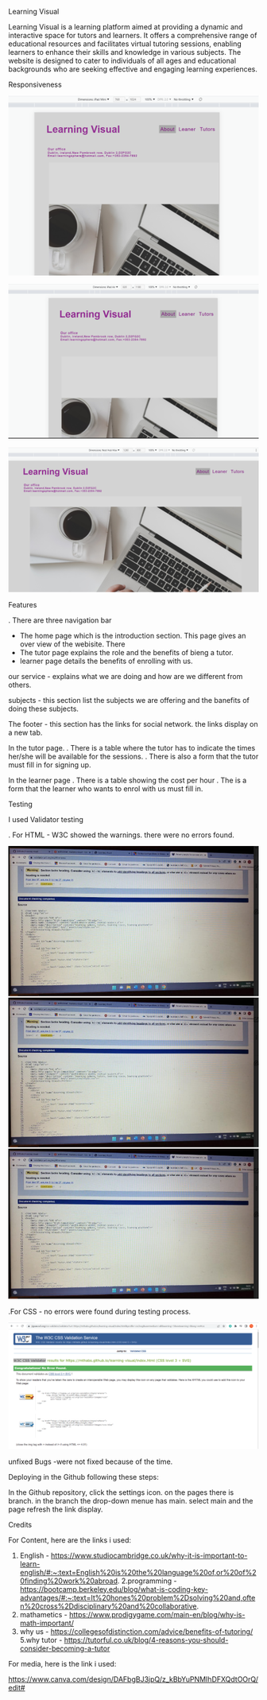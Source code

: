 Learning Visual

Learning Visual is a learning platform aimed at providing a dynamic and interactive space for tutors and learners. It offers a comprehensive range of educational resources and facilitates virtual tutoring sessions, enabling learners to enhance their skills and knowledge in various subjects. The website is designed to cater to individuals of all ages and educational backgrounds who are seeking effective and engaging learning experiences.

Responsiveness 

![alt text](assets/images/responsive768.png)

![alt text](assets/images/responsive820.png)

![alt text](assets/images/responsive1280.png)

Features

. There are three navigation bar 

- The home page which is the introduction section. This page gives an over view of the webisite. There  
- The tutor page explains the role and the benefits of bieng a tutor.
- learner page details the benefits of enrolling with us.

our service - explains what we are doing and how are we different from others.

subjects - this section list the subjects we are offering and the banefits of doing these subjects.

The footer - this section has the links for social network. the links display on a new tab.

In the tutor page.
. There is a table where the tutor has to indicate the times her/she will be available for the sessions.
. There is also a form that the tutor must fill in for signing up.

In the learner page
. There is a table showing the cost per hour
. The is a form that the learner who wants to enrol with us must fill in.

Testing

I used Validator testing

. For HTML - W3C showed the warnings. there were no errors found.


![alt text](assets/images/validatehtml.png)
![alt text](assets/images/validatehtml.png)
![alt text](assets/images/validatehtml.png)


.For CSS - no errors were found during testing process.


![alt text](assets/images/cssvalidatorw3c.png)


unfixed Bugs -were not fixed because of the time.

Deploying in the Github following these steps:

In the Github repository, click the settings icon. on the pages there is branch. in the branch the drop-down menue has main. select main and the page refresh the link display. 

Credits

For Content, here are the links i used:

1. English - https://www.studiocambridge.co.uk/why-it-is-important-to-learn-english/#:~:text=English%20is%20the%20language%20of,or%20of%20finding%20work%20abroad.
2.programming - https://bootcamp.berkeley.edu/blog/what-is-coding-key-advantages/#:~:text=It%20hones%20problem%2Dsolving%20and,often%20cross%2Ddisciplinary%20and%20collaborative.
3. mathametics - https://www.prodigygame.com/main-en/blog/why-is-math-important/
4. why us - https://collegesofdistinction.com/advice/benefits-of-tutoring/
5.why tutor - https://tutorful.co.uk/blog/4-reasons-you-should-consider-becoming-a-tutor

For media, here is the link i used:

https://www.canva.com/design/DAFbgBJ3jpQ/z_kBbYuPNMIhDFXQdtOOrQ/edit#


